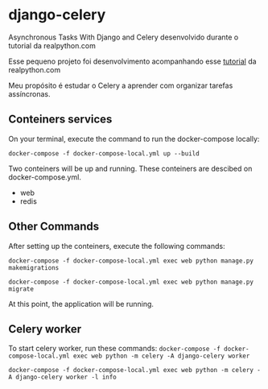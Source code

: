 # django-celery
Asynchronous Tasks With Django and Celery desenvolvido durante o tutorial da realpython.com

Esse pequeno projeto foi desenvolvimento acompanhando esse [tutorial](https://realpython.com/asynchronous-tasks-with-django-and-celery/) da realpython.com

Meu propósito é estudar o Celery a aprender com organizar tarefas assíncronas.

## Conteiners services
On your terminal, execute the command to run the docker-compose locally:

`docker-compose -f docker-compose-local.yml up --build`


Two conteiners will be up and running. These conteiners are descibed on docker-compose.yml.
- web
- redis

## Other Commands

After setting up the conteiners, execute the following commands:

`docker-compose -f docker-compose-local.yml exec web python manage.py makemigrations` 

`docker-compose -f docker-compose-local.yml exec web python manage.py migrate`

At this point, the application will be running.

## Celery worker

To start celery worker, run these commands:
`docker-compose -f docker-compose-local.yml exec web python -m celery -A django-celery worker`

`docker-compose -f docker-compose-local.yml exec web python -m celery -A django-celery worker -l info`